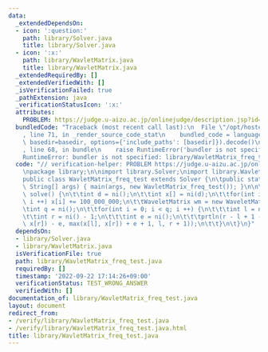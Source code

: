 ```yaml
---
data:
  _extendedDependsOn:
  - icon: ':question:'
    path: library/Solver.java
    title: library/Solver.java
  - icon: ':x:'
    path: library/WavletMatrix.java
    title: library/WavletMatrix.java
  _extendedRequiredBy: []
  _extendedVerifiedWith: []
  _isVerificationFailed: true
  _pathExtension: java
  _verificationStatusIcon: ':x:'
  attributes:
    PROBLEM: https://judge.u-aizu.ac.jp/onlinejudge/description.jsp?id=2674
  bundledCode: "Traceback (most recent call last):\n  File \"/opt/hostedtoolcache/Python/3.10.6/x64/lib/python3.10/site-packages/onlinejudge_verify/documentation/build.py\"\
    , line 71, in _render_source_code_stat\n    bundled_code = language.bundle(stat.path,\
    \ basedir=basedir, options={'include_paths': [basedir]}).decode()\n  File \"/opt/hostedtoolcache/Python/3.10.6/x64/lib/python3.10/site-packages/onlinejudge_verify/languages/user_defined.py\"\
    , line 68, in bundle\n    raise RuntimeError('bundler is not specified: {}'.format(str(path)))\n\
    RuntimeError: bundler is not specified: library/WavletMatrix_freq_test.java\n"
  code: "// verification-helper: PROBLEM https://judge.u-aizu.ac.jp/onlinejudge/description.jsp?id=2674\n\
    \npackage library;\n\nimport library.Solver;\nimport library.WavletMatrix;\n\n\
    public class WavletMatrix_freq_test extends Solver {\n\tpublic static void main(final\
    \ String[] args) { main(args, new WavletMatrix_freq_test()); }\n\n\tpublic void\
    \ solve() {\n\t\tint d = ni();\n\t\tint x[] = ni(d);\n\t\tfor(int i = 0; i < d;\
    \ i ++) x[i] += 100_000_000;\n\t\tWaveletMatrix wm = new WaveletMatrix(x);\n\t\
    \tint q = ni();\n\t\tfor(int i = 0; i < q; i ++) {\n\t\t\tint l = ni() - 1;\n\t\
    \t\tint r = ni() - 1;\n\t\t\tint e = ni();\n\t\t\tprtln(r - l + 1 - wm.rangeFreq(min(x[l],\
    \ x[r]) - e, max(x[l], x[r]) + e + 1, l, r + 1));\n\t\t}\n\t}\n}"
  dependsOn:
  - library/Solver.java
  - library/WavletMatrix.java
  isVerificationFile: true
  path: library/WavletMatrix_freq_test.java
  requiredBy: []
  timestamp: '2022-09-22 17:14:26+09:00'
  verificationStatus: TEST_WRONG_ANSWER
  verifiedWith: []
documentation_of: library/WavletMatrix_freq_test.java
layout: document
redirect_from:
- /verify/library/WavletMatrix_freq_test.java
- /verify/library/WavletMatrix_freq_test.java.html
title: library/WavletMatrix_freq_test.java
---
```

